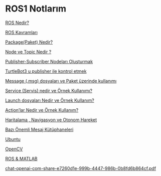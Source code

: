 # ROS1 Notlarım

[ROS Nedir?](ROS/ROS_Nedir.md)

[ROS Kavramları](ROS/ROS_Kavramlari.md)

[Package(Paket) Nedir?](ROS/Package(Paket)_Nedir.md)

[Node ve Topic Nedir ?](ROS/Node_ve_Topic_Nedir.md)

[Publisher-Subscriber Nodeları Oluşturmak](ROS/Publisher_Subscriber_Nodelari_Olusturmak.md)

[TurtleBot3 u publisher ile kontrol etmek](ROS/TurtleBot3_Publisher_ile_kontrol_etmek.md)

[Message (.msg) dosyaları ve Paket üzerinde kullanımı](ROS/Message_(msg)_dosyalari_ve_Paket_Uzerinde_Kullanimi.md)

[Service (Servis) nedir ve Örnek Kullanımı?](ROS/Service_(Servis)Nedir_ve_Ornek_Kullanimi.md)

[Launch dosyaları Nedir ve Örnek Kullanım?](ROS/Launch_dosyalari_Nedir_ve_Ornek_Kullanim.md)

[Action’lar Nedir ve Örnek Kullanım?](ROS/Action’lar%20Nedir%20ve%20Örnek%20Kullanımı.md)

[Haritalama , Navigasyon ve Otonom Hareket](ROS/Haritalama_Navigasyon_ve_OtonomHareket.md)

[Bazı Önemli Mesaj Kütüphaneleri](ROS/Bazi_Onemli_Mesaj_Kutuphaneleri.md)

[Ubuntu](ROS/Ubuntu.md)

[OpenCV](ROS/OpenCV.md)

[ROS & MATLAB](ROS/ROS_MATLAB.md)

[chat-openai-com-share-e7260d1e-999b-4447-986b-0b8fd6b864cf.pdf](ROS/chatgpt_ile_soru_cevap.pdf.pdf)
